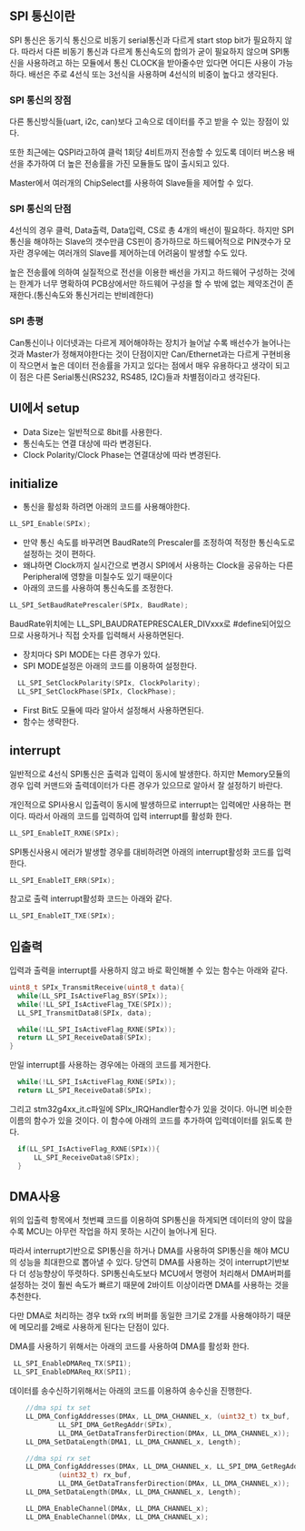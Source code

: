 ## SPI 통신이란
SPI 통신은 동기식 통신으로 비동기 serial통신과 다르게 start stop bit가 필요하지 않다. 따라서 다른 비동기 통신과 다르게 통신속도의 합의가 굳이 필요하지 않으며 SPI통신을 사용하려고 하는 모듈에서 통신 CLOCK을 받아줄수만 있다면 어디든 사용이 가능하다. 배선은 주로 4선식 또는 3선식을 사용하며 4선식의 비중이 높다고 생각된다.
### SPI 통신의 장점
다른 통신방식들(uart, i2c, can)보다 고속으로 데이터를 주고 받을 수 있는 장점이 있다.

또한 최근에는 QSPI라고하여 클럭 1회당 4비트까지 전송할 수 있도록 데이터 버스용 배선을 추가하여 더 높은 전송률을 가진 모듈들도 많이 출시되고 있다.

Master에서 여러개의 ChipSelect를 사용하여 Slave들을 제어할 수 있다.

### SPI 통신의 단점
4선식의 경우 클럭, Data출력, Data입력, CS로 총 4개의 배선이 필요하다. 하지만 SPI통신을 해야하는 Slave의 갯수만큼 CS핀이 증가하므로 하드웨어적으로 PIN갯수가 모자란 경우에는 여러개의 Slave를 제어하는데 어려움이 발생할 수도 있다.

높은 전송률에 의하여 실질적으로 전선을 이용한 배선을 가지고 하드웨어 구성하는 것에는 한계가 너무 명확하여 PCB상에서만 하드웨어 구성을 할 수 밖에 없는 제약조건이 존재한다.(통신속도와 통신거리는 반비례한다)

### SPI 총평
Can통신이나 이더넷과는 다르게 제어해야하는 장치가 늘어날 수록 배선수가 늘어나는 것과 Master가 정해져야한다는 것이 단점이지만 Can/Ethernet과는 다르게 구현비용이 작으면서 높은 데이터 전송률을 가지고 있다는 점에서 매우 유용하다고 생각이 되고 이 점은 다른 Serial통신(RS232, RS485, I2C)들과 차별점이라고 생각된다.


## UI에서 setup
* Data Size는 일반적으로 8bit를 사용한다.
* 통신속도는 연결 대상에 따라 변경된다.
* Clock Polarity/Clock Phase는 연결대상에 따라 변경된다.

## initialize
* 통신을 활성화 하려면 아래의 코드를 사용해야한다.
```c
LL_SPI_Enable(SPIx);
```

* 만약 통신 속도를 바꾸려면 BaudRate의 Prescaler를 조정하여 적정한 통신속도로 설정하는 것이 편하다.
* 왜냐하면 Clock까지 실시간으로 변경시 SPI에서 사용하는 Clock을 공유하는 다른 Peripheral에 영향을 미칠수도 있기 때문이다
* 아래의 코드를 사용하여 통신속도를 조정한다.
```c
LL_SPI_SetBaudRatePrescaler(SPIx, BaudRate);
```
BaudRate위치에는 LL_SPI_BAUDRATEPRESCALER_DIVxxx로 #define되어있으므로 사용하거나 직접 숫자를 입력해서 사용하면된다.

* 장치마다 SPI MODE는 다른 경우가 있다.
* SPI MODE설정은 아래의 코드를 이용하여 설정한다.
``` c
  LL_SPI_SetClockPolarity(SPIx, ClockPolarity);
  LL_SPI_SetClockPhase(SPIx, ClockPhase);
```

* First Bit도 모듈에 따라 알아서 설정해서 사용하면된다.
* 함수는 생략한다.

## interrupt
일반적으로 4선식 SPI통신은 출력과 입력이 동시에 발생한다.
하지만 Memory모듈의 경우 입력 커맨드와 출력데이터가 다른 경우가 있으므로 알아서 잘 설정하기 바란다.

개인적으로 SPI사용시 입출력이 동시에 발생하므로 interrupt는 입력에만 사용하는 편이다.
따라서 아래의 코드를 입력하여 입력 interrupt를 활성화 한다.
``` c
LL_SPI_EnableIT_RXNE(SPIx);
```

SPI통신사용시 에러가 발생할 경우를 대비하려면 아래의 interrupt활성화 코드를 입력한다.
``` c
LL_SPI_EnableIT_ERR(SPIx);
```

참고로 출력 interrupt활성화 코드는 아래와 같다.
``` c
LL_SPI_EnableIT_TXE(SPIx);
```

## 입출력

입력과 출력을 interrupt를 사용하지 않고 바로 확인해볼 수 있는 함수는 아래와 같다.
``` c
uint8_t SPIx_TransmitReceive(uint8_t data){
  while(LL_SPI_IsActiveFlag_BSY(SPIx));
  while(!LL_SPI_IsActiveFlag_TXE(SPIx));
  LL_SPI_TransmitData8(SPIx, data);

  while(!LL_SPI_IsActiveFlag_RXNE(SPIx));
  return LL_SPI_ReceiveData8(SPIx);
}
```

만일 interrupt를 사용하는 경우에는 아래의 코드를 제거한다.
``` c
  while(!LL_SPI_IsActiveFlag_RXNE(SPIx));
  return LL_SPI_ReceiveData8(SPIx);
```
그리고 stm32g4xx_it.c파일에 SPIx_IRQHandler함수가 있을 것이다. 아니면 비슷한 이름의 함수가 있을 것이다. 이 함수에 아래의 코드를 추가하여 입력데이터를 읽도록 한다.
``` c
  if(LL_SPI_IsActiveFlag_RXNE(SPIx)){
	  LL_SPI_ReceiveData8(SPIx);
  }
```

## DMA사용
위의 입출력 항목에서 첫번쨰 코드를 이용하여 SPI통신을 하게되면 데이터의 양이 많을 수록 MCU는 아무런 작업을 하지 못하는 시간이 늘어나게 된다.

따라서 interrupt기반으로 SPI통신을 하거나 DMA를 사용하여 SPI통신을 해야 MCU의 성능을 최대한으로 뽑아낼 수 있다.
당연히 DMA를 사용하는 것이 interrupt기반보다 더 성능향상이 뚜렷하다. SPI통신속도보다 MCU에서 명령어 처리해서 DMA버퍼를 설정하는 것이 훨씬 속도가 빠르기 때문에 2바이트 이상이라면 DMA를 사용하는 것을 추천한다. 

다만 DMA로 처리하는 경우 tx와 rx의 버퍼를 동일한 크기로 2개를 사용해야하기 때문에 메모리를 2배로 사용하게 된다는 단점이 있다.

DMA를 사용하기 위해서는 아래의 코드를 사용하여 DMA를 활성화 한다.
``` c 
 LL_SPI_EnableDMAReq_TX(SPI1);
 LL_SPI_EnableDMAReq_RX(SPI1);
```

데이터를 송수신하기위해서는 아래의 코드를 이용하여 송수신을 진행한다.

``` c
	//dma spi tx set
	LL_DMA_ConfigAddresses(DMAx, LL_DMA_CHANNEL_x, (uint32_t) tx_buf,
			LL_SPI_DMA_GetRegAddr(SPIx),
			LL_DMA_GetDataTransferDirection(DMAx, LL_DMA_CHANNEL_x));
	LL_DMA_SetDataLength(DMA1, LL_DMA_CHANNEL_x, Length);

	//dma spi rx set
	LL_DMA_ConfigAddresses(DMAx, LL_DMA_CHANNEL_x, LL_SPI_DMA_GetRegAddr(SPIx),
			(uint32_t) rx_buf,
			LL_DMA_GetDataTransferDirection(DMAx, LL_DMA_CHANNEL_x));
	LL_DMA_SetDataLength(DMAx, LL_DMA_CHANNEL_x, Length);

	LL_DMA_EnableChannel(DMAx, LL_DMA_CHANNEL_x);
	LL_DMA_EnableChannel(DMAx, LL_DMA_CHANNEL_x);
```